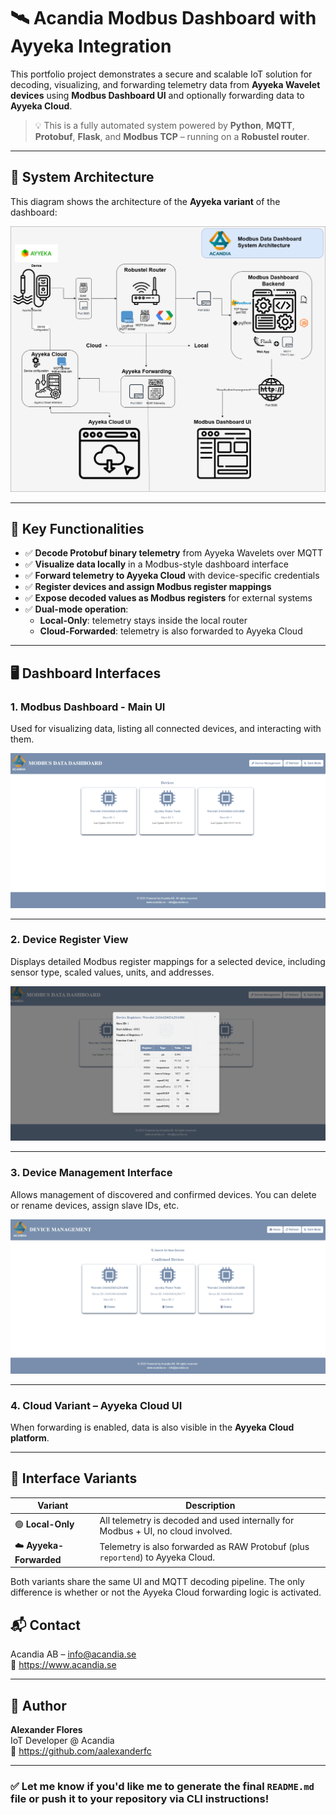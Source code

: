 # 🛰️ Acandia Modbus Dashboard with Ayyeka Integration

This portfolio project demonstrates a secure and scalable IoT solution for decoding, visualizing, and forwarding telemetry data from **Ayyeka Wavelet devices** using **Modbus Dashboard UI** and optionally forwarding data to **Ayyeka Cloud**.

> 💡 This is a fully automated system powered by **Python**, **MQTT**, **Protobuf**, **Flask**, and **Modbus TCP** – running on a **Robustel router**.

---

## 📸 System Architecture

This diagram shows the architecture of the **Ayyeka variant** of the dashboard:

![System Architecture](/images/AyyekaDiagram.png)

---

## 🔧 Key Functionalities

- ✅ **Decode Protobuf binary telemetry** from Ayyeka Wavelets over MQTT
- ✅ **Visualize data locally** in a Modbus-style dashboard interface
- ✅ **Forward telemetry to Ayyeka Cloud** with device-specific credentials
- ✅ **Register devices and assign Modbus register mappings**
- ✅ **Expose decoded values as Modbus registers** for external systems
- ✅ **Dual-mode operation**:
  - **Local-Only**: telemetry stays inside the local router
  - **Cloud-Forwarded**: telemetry is also forwarded to Ayyeka Cloud

---

## 🖥️ Dashboard Interfaces

### 1. **Modbus Dashboard - Main UI**

Used for visualizing data, listing all connected devices, and interacting with them.

![Dashboard View](/images/modbus-dashboard-view.png)

---

### 2. **Device Register View**

Displays detailed Modbus register mappings for a selected device, including sensor type, scaled values, units, and addresses.

![Register View](/images/modbus_register_view.png)

---

### 3. **Device Management Interface**

Allows management of discovered and confirmed devices. You can delete or rename devices, assign slave IDs, etc.

![Device Management](/images/device_management_overview.png)

---

### 4. **Cloud Variant – Ayyeka Cloud UI**

When forwarding is enabled, data is also visible in the **Ayyeka Cloud platform**.



---

## 🔀 Interface Variants

| Variant          | Description                                                                 |
|------------------|-----------------------------------------------------------------------------|
| 🟢 **Local-Only**     | All telemetry is decoded and used internally for Modbus + UI, no cloud involved. |
| ☁️ **Ayyeka-Forwarded** | Telemetry is also forwarded as RAW Protobuf (plus `reportend`) to Ayyeka Cloud.  |

Both variants share the same UI and MQTT decoding pipeline. The only difference is whether or not the Ayyeka Cloud forwarding logic is activated.



## 📬 Contact

Acandia AB – [info@acandia.se](mailto:info@acandia.se)  
🔗 https://www.acandia.se

---

## 🧠 Author

**Alexander Flores**  
IoT Developer @ Acandia  
🔗 https://github.com/aalexanderfc

---

### ✅ Let me know if you'd like me to generate the final `README.md` file or push it to your repository via CLI instructions!
